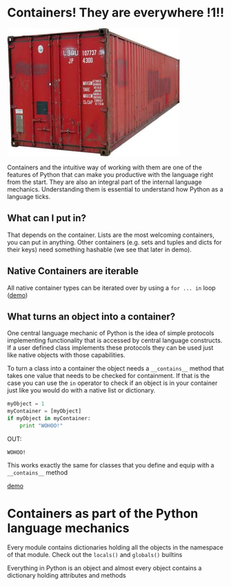 # Containers! They are everywhere !1!!

![image](containers.jpg)

Containers and the intuitive way of working with them are one of the features of Python that can make you productive with the language right from the start. They are also an integral part of the internal language mechanics. Understanding them is essential to understand how Python as a language ticks.

## What can I put in?

That depends on the container. Lists are the most welcoming containers, you can put in anything. Other containers (e.g. sets and tuples and dicts for their keys) need something hashable (we see that later in demo).

## Native Containers are iterable

All native container types can be iterated over by using a `for ... in` loop ([demo](iterating.ipynb))

## What turns an object into a container? 

One central language mechanic of Python is the idea of simple protocols implementing functionality that is accessed by central language constructs. If a user defined class implements these protocols they can be used just like native objects with those capabilities.

To turn a class into a container the object needs a `__contains__` method that takes one value that needs to be checked for containment. If that is the case you can use the `in` operator to check if an object is in your container just like you would do with a native list or dictionary.

```python
myObject = 1
myContainer = [myObject]
if myObject in myContainer:
    print "WOHOO!"
```

OUT:

    WOHOO!
    
This works exactly the same for classes that you define and equip with a `__contains__` method

[demo](inspect-containers.iypnb)

# Containers as part of the Python language mechanics

Every module contains dictionaries holding all the objects in the namespace of that module. Check out the `locals()` and `globals()` builtins

Everything in Python is an object and almost every object contains a dictionary holding attributes and methods
